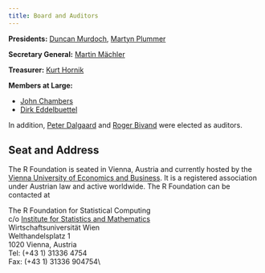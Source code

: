 ```yaml
---
title: Board and Auditors
---
```


__Presidents:__ [Duncan Murdoch](http://www.stats.uwo.ca/faculty/murdoch/), [Martyn Plummer](http://www.iarc.fr/en/staffdirectory/displaystaff.php?id=10118)

__Secretary General:__ [Martin Mächler](http://stat.ethz.ch/people/maechler)

__Treasurer:__ [Kurt Hornik](http://statmath.wu-wien.ac.at/~hornik/)

__Members at Large:__

* [John Chambers](http://statweb.stanford.edu/~jmc4/)
* [Dirk Eddelbuettel](http://dirk.eddelbuettel.com)

In addition, [Peter Dalgaard](http://www.cbs.dk/en/research/departments-and-centres/department-of-finance/staff/pdmes) and [Roger Bivand](http://www.nhh.no/en/research-faculty/department-of-economics/sam/cv/bivand--roger-s.aspx) were elected as auditors.

## Seat and Address

The R Foundation is seated in Vienna, Austria and currently hosted by the [Vienna University of Economics and Business](http://www.wu.ac.at). It is a registered association under Austrian law and active worldwide. The R Foundation can be contacted at

The R Foundation for Statistical Computing\
 c/o [Institute for Statistics and Mathematics](http://www.wu.ac.at/statmath/)\
 Wirtschaftsuniversität Wien\
 Welthandelsplatz 1\
 1020 Vienna, Austria\
 Tel: (+43 1) 31336 4754\
 Fax: (+43 1) 31336 904754\

